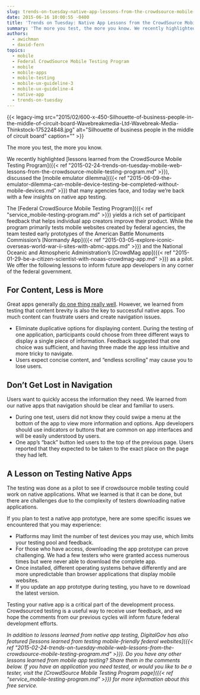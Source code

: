 ```yaml
---
slug: trends-on-tuesday-native-app-lessons-from-the-crowdsource-mobile-testing-program
date: 2015-06-16 10:00:55 -0400
title: 'Trends on Tuesday: Native App Lessons from the CrowdSource Mobile Testing Program'
summary: 'The more you test, the more you know. We recently highlighted lessons learned from the CrowdSource Mobile Testing Program, discussed the mobile emulator dilemma that many agencies face, and today we’re back with a few insights on native app testing. The Federal CrowdSource Mobile Testing Program yields a rich set of participant feedback that helps individual app'
authors:
  - awichman
  - david-fern
topics:
  - mobile
  - Federal CrowdSource Mobile Testing Program
  - mobile
  - mobile-apps
  - mobile-testing
  - mobile-ux-guideline-3
  - mobile-ux-guideline-4
  - native-app
  - trends-on-tuesday
---
```


{{< legacy-img src="2015/02/600-x-450-Silhouette-of-business-people-in-the-middle-of-circuit-board-Wavebreakmedia-Ltd-Wavebreak-Media-Thinkstock-175224848.jpg" alt="Silhouette of business people in the middle of circuit board" caption="" >}} 

The more you test, the more you know.

We recently highlighted [lessons learned from the CrowdSource Mobile Testing Program]({{< ref "2015-02-24-trends-on-tuesday-mobile-web-lessons-from-the-crowdsource-mobile-testing-program.md" >}}), discussed the [mobile emulator dilemma]({{< ref "2015-06-09-the-emulator-dilemma-can-mobile-device-testing-be-completed-without-mobile-devices.md" >}}) that many agencies face, and today we’re back with a few insights on native app testing.

The [Federal CrowdSource Mobile Testing Program]({{< ref "service_mobile-testing-program.md" >}}) yields a rich set of participant feedback that helps individual app creators improve their product. While the program primarily tests mobile websites created by federal agencies, the team tested early prototypes of the American Battle Monuments Commission’s [Normandy App]({{< ref "2015-03-05-explore-iconic-overseas-world-war-ii-sites-with-abmc-apps.md" >}}) and the National Oceanic and Atmospheric Administration’s [CrowdMag app]({{< ref "2015-01-29-be-a-citizen-scientist-with-noaas-crowdmag-app.md" >}}) as a pilot. We offer the following lessons to inform future app developers in any corner of the federal government.

## For Content, Less is More

Great apps generally [do one thing really well](http://it-tna.com/2014/03/04/app-vs-application-lets-one-thing-really-really-well/). However, we learned from testing that content brevity is also the key to successful native apps. Too much content can frustrate users and create navigation issues.

  * Eliminate duplicative options for displaying content. During the testing of one application, participants could choose from three different ways to display a single piece of information. Feedback suggested that one choice was sufficient, and having three made the app less intuitive and more tricky to navigate.
  * Users expect concise content, and “endless scrolling” may cause you to lose users.

## Don’t Get Lost in Navigation

Users want to quickly access the information they need. We learned from our native apps that navigation should be clear and familiar to users.

  * During one test, users did not know they could swipe a menu at the bottom of the app to view more information and options. App developers should use indicators or buttons that are common on app interfaces and will be easily understood by users.
  * One app’s “back” button led users to the top of the previous page. Users reported that they expected to be taken to the exact place on the page they had left.

## A Lesson on Testing Native Apps

The testing was done as a pilot to see if crowdsource mobile testing could work on native applications. What we learned is that it can be done, but there are challenges due to the complexity of testers downloading native applications.

If you plan to test a native app prototype, here are some specific issues we encountered that you may experience:

  * Platforms may limit the number of test devices you may use, which limits your testing pool and feedback.
  * For those who have access, downloading the app prototype can prove challenging. We had a few testers who were granted access numerous times but were never able to download the complete app.
  * Once installed, different operating systems behave differently and are more unpredictable than browser applications that display mobile websites.
  * If you update an app prototype during testing, you have to re download the latest version.

Testing your native app is a critical part of the development process. Crowdsourced testing is a useful way to receive user feedback, and we hope the comments from our previous cycles will inform future federal development efforts.

_In addition to lessons learned from native app testing, DigitalGov has also featured [lessons learned from testing mobile-friendly federal websites]({{< ref "2015-02-24-trends-on-tuesday-mobile-web-lessons-from-the-crowdsource-mobile-testing-program.md" >}}). Do you have any other lessons learned from mobile app testing? Share them in the comments below. If you have an application you need tested, or would you like to be a tester, visit the [CrowdSource Mobile Testing Program page]({{< ref "service_mobile-testing-program.md" >}}) for more information about this free service._